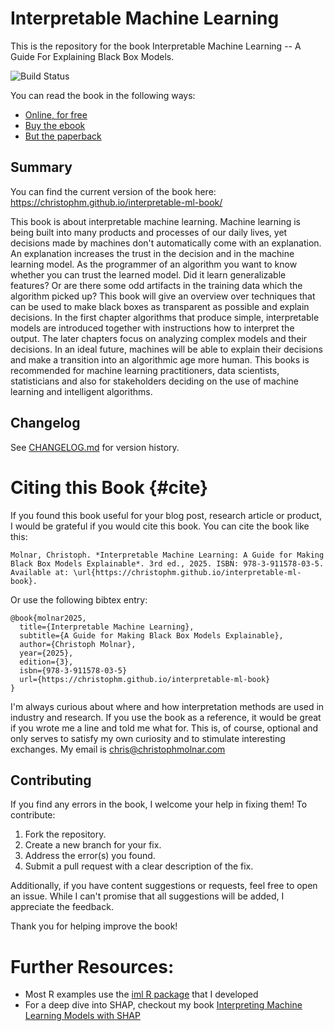 # Interpretable Machine Learning

This is the repository for the book Interpretable Machine Learning -- A Guide For Explaining Black Box Models.

![Build Status](https://github.com/christophM/interpretable-ml-book/actions/workflows/Book.yaml/badge.svg)

You can read the book in the following ways:

- [Online, for free](https://christophm.github.io/interpretable-ml-book/)
- [Buy the ebook](https://leanpub.com/interpretable-machine-learning/)
- [But the paperback](https://bookgoodies.com/a/3911578032)

## Summary

You can find the current version of the book here: https://christophm.github.io/interpretable-ml-book/

This book is about interpretable machine learning. Machine learning is being built into many products and processes of our daily lives, yet decisions made by machines don't automatically come with an explanation. An explanation increases the trust in the decision and in the machine learning model. As the programmer of an algorithm you want to know whether you can trust the learned model. Did it learn generalizable features? Or are there some odd artifacts in the training data which the algorithm picked up? This book will give an overview over techniques that can be used to make black boxes as transparent as possible and explain decisions. In the first chapter algorithms that produce simple, interpretable models are introduced together with instructions how to interpret the output. The later chapters focus on analyzing complex models and their decisions.
In an ideal future, machines will be able to explain their decisions and make a transition into an algorithmic age more human. This books is recommended for machine learning practitioners, data scientists, statisticians and also for stakeholders deciding on the use of machine learning and intelligent algorithms.

## Changelog  

See [CHANGELOG.md](CHANGELOG.md) for version history.

# Citing this Book {#cite}

If you found this book useful for your blog post, research article or product, I would be grateful if you would cite this book.
You can cite the book like this:


```
Molnar, Christoph. *Interpretable Machine Learning: A Guide for Making Black Box Models Explainable*. 3rd ed., 2025. ISBN: 978-3-911578-03-5. Available at: \url{https://christophm.github.io/interpretable-ml-book}.
```

Or use the following bibtex entry:

```
@book{molnar2025,
  title={Interpretable Machine Learning},
  subtitle={A Guide for Making Black Box Models Explainable},
  author={Christoph Molnar},
  year={2025},
  edition={3},
  isbn={978-3-911578-03-5}
  url={https://christophm.github.io/interpretable-ml-book}
}
```

I'm always curious about where and how interpretation methods are used in industry and research.
If you use the book as a reference, it would be great if you wrote me a line and told me what for.
This is, of course, optional and only serves to satisfy my own curiosity and to stimulate interesting exchanges.
My email is chris@christophmolnar.com


## Contributing

If you find any errors in the book, I welcome your help in fixing them! To contribute:

1. Fork the repository.
1. Create a new branch for your fix.
1. Address the error(s) you found.
1. Submit a pull request with a clear description of the fix.

Additionally, if you have content suggestions or requests, feel free to open an issue. While I can't promise that all suggestions will be added, I appreciate the feedback.

Thank you for helping improve the book!


# Further Resources:

- Most R examples use the [iml R package](https://github.com/giuseppec/iml) that I developed
- For a deep dive into SHAP, checkout my book [Interpreting Machine Learning Models with SHAP](https://christophmolnar.com/books/shap/)



